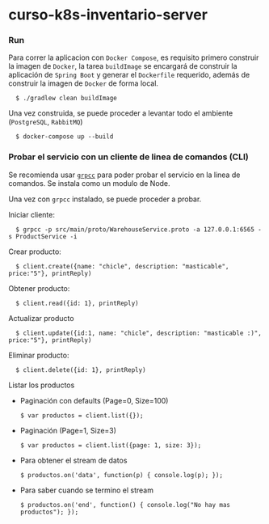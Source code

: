 # curso-k8s-inventario-server
      
### Run

Para correr la aplicacion con `Docker Compose`, es requisito primero construir la imagen de `Docker`, la tarea `buildImage` se encargará de construir la aplicación de `Spring Boot` y generar el `Dockerfile` requerido, además de construir la imagen de `Docker` de forma local.

      $ ./gradlew clean buildImage

Una vez construida, se puede proceder a levantar todo el ambiente (`PostgreSQL`, `RabbitMQ`) 

      $ docker-compose up --build
      
### Probar el servicio con un cliente de linea de comandos (CLI)

Se recomienda usar [`grpcc`](https://github.com/njpatel/grpcc) para poder probar el servicio en la linea de comandos. Se instala como un modulo de Node.



Una vez con `grpcc` instalado, se puede proceder a probar.

Iniciar cliente:

      $ grpcc -p src/main/proto/WarehouseService.proto -a 127.0.0.1:6565 -s ProductService -i
      
Crear producto:

      $ client.create({name: "chicle", description: "masticable", price:"5"}, printReply)

Obtener producto:

      $ client.read({id: 1}, printReply)
      
Actualizar producto

      $ client.update({id:1, name: "chicle", description: "masticable :)", price:"5"}, printReply)
      
Eliminar producto:

      $ client.delete({id: 1}, printReply)
      
Listar los productos

* Paginación con defaults (Page=0, Size=100)

      $ var productos = client.list({});
      
* Paginación (Page=1, Size=3)
      
      $ var productos = client.list({page: 1, size: 3});
      
* Para obtener el stream de datos
     
      $ productos.on('data', function(p) { console.log(p); });
      
* Para saber cuando se termino el stream

      $ productos.on('end', function() { console.log("No hay mas productos"); });